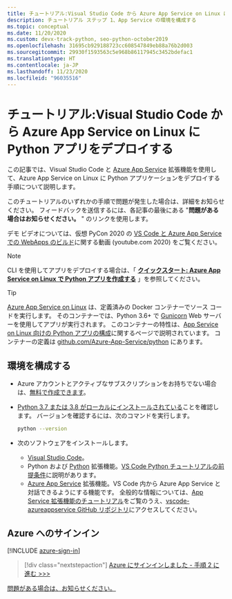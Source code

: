 ```yaml
---
title: チュートリアル:Visual Studio Code から Azure App Service on Linux に Python アプリをデプロイする
description: チュートリアル ステップ 1、App Service の環境を構成する
ms.topic: conceptual
ms.date: 11/20/2020
ms.custom: devx-track-python, seo-python-october2019
ms.openlocfilehash: 31695cb929188723cc608547849eb88a76b2d003
ms.sourcegitcommit: 29930f1593563c5e968b86117945c3452bdefac1
ms.translationtype: HT
ms.contentlocale: ja-JP
ms.lasthandoff: 11/23/2020
ms.locfileid: "96035516"
---
```

# <a name="tutorial-deploy-python-apps-to-azure-app-service-on-linux-from-visual-studio-code"></a>チュートリアル:Visual Studio Code から Azure App Service on Linux に Python アプリをデプロイする

この記事では、Visual Studio Code と [Azure App Service](https://marketplace.visualstudio.com/items?itemName=ms-azuretools.vscode-azureappservice) 拡張機能を使用して、Azure App Service on Linux に Python アプリケーションをデプロイする手順について説明します。

このチュートリアルのいずれかの手順で問題が発生した場合は、詳細をお知らせください。 フィードバックを送信するには、各記事の最後にある "**問題がある場合はお知らせください。** " のリンクを使用します。

デモ ビデオについては、仮想 PyCon 2020 の <a href="https://www.youtube.com/watch?v=dNVvFttc-sA&feature=youtu.be&ocid=AID3006292" target="_blank">VS Code と Azure App Service での WebApps のビルド</a>に関する動画 (youtube.com 2020) をご覧ください。

> [!NOTE]
> CLI を使用してアプリをデプロイする場合は、「 **[クイックスタート: Azure App Service on Linux で Python アプリを作成する](/azure/app-service/quickstart-python)** 」を参照してください。

> [!TIP]
> [Azure App Service on Linux](/azure/app-service/overview#app-service-on-linux) は、定義済みの Docker コンテナーでソース コードを実行します。 そのコンテナーでは、Python 3.6+ で [Gunicorn](https://gunicorn.org) Web サーバーを使用してアプリが実行されます。 このコンテナーの特性は、[App Service on Linux 向けの Python アプリの構成](/azure/app-service/configure-language-python)に関するページで説明されています。 コンテナーの定義は [github.com/Azure-App-Service/python](https://github.com/Azure-App-Service/python/tree/master/) にあります。

## <a name="configure-your-environment"></a>環境を構成する

- Azure アカウントとアクティブなサブスクリプションをお持ちでない場合は、[無料で作成できます](https://azure.microsoft.com/free/?utm_source=campaign&utm_campaign=vscode-tutorial-appservice-extension&mktingSource=vscode-tutorial-appservice-extension)。

- [Python 3.7 または 3.8 がローカルにインストールされている](https://python.org/downloads)ことを確認します。 バージョンを確認するには、次のコマンドを実行します。

    ```bash
    python --version
    ```

- 次のソフトウェアをインストールします。
  - [Visual Studio Code](https://code.visualstudio.com/)。
  - Python および [Python](https://marketplace.visualstudio.com/items?itemName=ms-python.python) 拡張機能。[VS Code Python チュートリアルの前提条件](https://code.visualstudio.com/docs/python/python-tutorial)に説明があります。
  - [Azure App Service](https://marketplace.visualstudio.com/items?itemName=ms-azuretools.vscode-azureappservice) 拡張機能。VS Code 内から Azure App Service と対話できるようにする機能です。 全般的な情報については、[App Service 拡張機能のチュートリアル](https://code.visualstudio.com/tutorials/app-service-extension/getting-started)をご覧のうえ、[vscode-azureappservice GitHub リポジトリ](https://github.com/Microsoft/vscode-azureappservice)にアクセスしてください。

## <a name="sign-in-to-azure"></a>Azure へのサインイン

[!INCLUDE [azure-sign-in](includes/azure-sign-in.md)]

> [!div class="nextstepaction"]
> [Azure にサインインしました - 手順 2 に進む >>>](tutorial-deploy-app-service-on-linux-02.md)

[問題がある場合は、お知らせください。](https://aka.ms/FlaskVSCQuickstartHelp)

